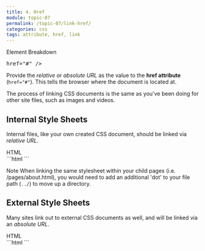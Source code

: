 ```yaml
---
title: 4. Href
module: topic-07
permalink: /topic-07/link-href/
categories: css
tags: attribute, href, link
---
```


<div class="divider-heading"></div>


<div id="code-heading">Element Breakdown <i class="fas fa-battery-full"></i></div>
<pre id="breakdown-block">
<link rel="stylesheet" type="text/css" <span class="pulsate">href="#"</span> />
</pre>


Provide the _relative_ or _absolute URL_ as the value to the **href attribute** (`href="#"`). This tells the browser where the document is located at.

The process of linking CSS documents is the same as you've been doing for other site files, such as images and videos.


## Internal Style Sheets
Internal files, like your own created CSS document, should be linked via _relative URL_.


<div id="code-heading">HTML</div>
```html
<head>
  <title>My Way-Cool Awesome Site</title>
  <link rel="stylesheet" type="text/css" href="./css/style.css">
</head>
```


<span class="label label-info">Note</span> When linking the same stylesheet within your child pages (i.e. /pages/about.html), you would need to add an additional 'dot' to your file path (`../`) to move up a directory.


## External Style Sheets
Many sites link out to external CSS documents as well, and will be linked via an _absolute URL_.


<div id="code-heading">HTML</div>
```html
<head>
  <title>My Way-Cool Awesome Site</title>
  <link rel="stylesheet" type="text/css" href="https://www.example.com/style.css">
</head>
```

